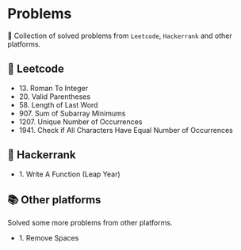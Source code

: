 # Problems

🧩 Collection of solved problems from `Leetcode`, `Hackerrank` and other platforms.

## 🔢 Leetcode

- 13\. Roman To Integer
- 20\. Valid Parentheses
- 58\. Length of Last Word
- 907\. Sum of Subarray Minimums
- 1207\. Unique Number of Occurrences
- 1941\. Check if All Characters Have Equal Number of Occurrences

## 🧮 Hackerrank

- 1\. Write A Function (Leap Year)

## 📚 Other platforms

Solved some more problems from other platforms.

- 1\. Remove Spaces

